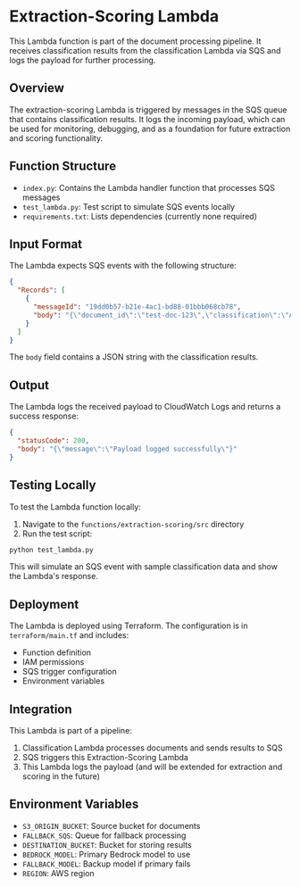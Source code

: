 # Extraction-Scoring Lambda

This Lambda function is part of the document processing pipeline. It receives classification results from the classification Lambda via SQS and logs the payload for further processing.

## Overview

The extraction-scoring Lambda is triggered by messages in the SQS queue that contains classification results. It logs the incoming payload, which can be used for monitoring, debugging, and as a foundation for future extraction and scoring functionality.

## Function Structure

- `index.py`: Contains the Lambda handler function that processes SQS messages
- `test_lambda.py`: Test script to simulate SQS events locally
- `requirements.txt`: Lists dependencies (currently none required)

## Input Format

The Lambda expects SQS events with the following structure:

```json
{
  "Records": [
    {
      "messageId": "19dd0b57-b21e-4ac1-bd88-01bbb068cb78",
      "body": "{\"document_id\":\"test-doc-123\",\"classification\":\"ACC\",\"confidence\":0.95,...}"
    }
  ]
}
```

The `body` field contains a JSON string with the classification results.

## Output

The Lambda logs the received payload to CloudWatch Logs and returns a success response:

```json
{
  "statusCode": 200,
  "body": "{\"message\":\"Payload logged successfully\"}"
}
```

## Testing Locally

To test the Lambda function locally:

1. Navigate to the `functions/extraction-scoring/src` directory
2. Run the test script:

```bash
python test_lambda.py
```

This will simulate an SQS event with sample classification data and show the Lambda's response.

## Deployment

The Lambda is deployed using Terraform. The configuration is in `terraform/main.tf` and includes:

- Function definition
- IAM permissions
- SQS trigger configuration
- Environment variables

## Integration

This Lambda is part of a pipeline:

1. Classification Lambda processes documents and sends results to SQS
2. SQS triggers this Extraction-Scoring Lambda
3. This Lambda logs the payload (and will be extended for extraction and scoring in the future)

## Environment Variables

- `S3_ORIGIN_BUCKET`: Source bucket for documents
- `FALLBACK_SQS`: Queue for fallback processing
- `DESTINATION_BUCKET`: Bucket for storing results
- `BEDROCK_MODEL`: Primary Bedrock model to use
- `FALLBACK_MODEL`: Backup model if primary fails
- `REGION`: AWS region
